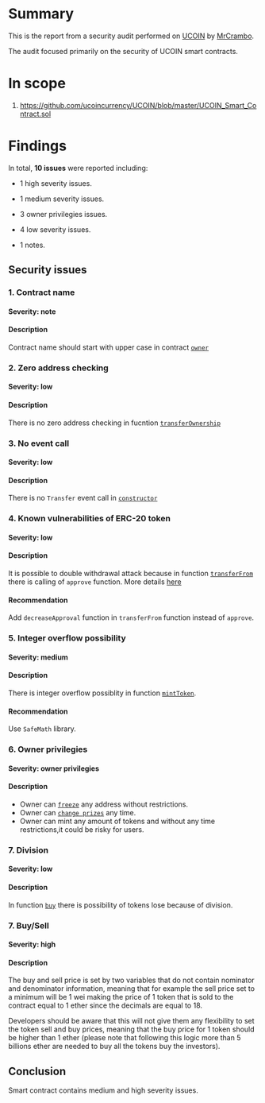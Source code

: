 # Summary

This is the report from a security audit performed on [UCOIN](https://github.com/ucoincurrency/UCOIN/blob/master/UCOIN_Smart_Contract.sol) by [MrCrambo](https://github.com/MrCrambo).

The audit focused primarily on the security of UCOIN smart contracts.

# In scope

1. https://github.com/ucoincurrency/UCOIN/blob/master/UCOIN_Smart_Contract.sol

# Findings
In total, **10 issues** were reported including:

- 1 high severity issues.

- 1 medium severity issues.

- 3 owner privilegies issues.

- 4 low severity issues.

- 1 notes.

## Security issues

### 1. Contract name

#### Severity: note

#### Description

Contract name should start with upper case in contract [`owner`](https://github.com/ucoincurrency/UCOIN/blob/master/UCOIN_Smart_Contract.sol#L8)

### 2. Zero address checking

#### Severity: low

#### Description

There is no zero address checking in fucntion [`transferOwnership`](https://github.com/ucoincurrency/UCOIN/blob/master/UCOIN_Smart_Contract.sol#L20)

### 3. No event call

#### Severity: low

#### Description

There is no `Transfer` event call in [`constructor`](https://github.com/ucoincurrency/UCOIN/blob/master/UCOIN_Smart_Contract.sol#L50)

### 4. Known vulnerabilities of ERC-20 token

#### Severity: low

#### Description

It is possible to double withdrawal attack because in function [`transferFrom`](https://github.com/cryptomillionsofficial/CREATE_ERC20_CPM1_V2/blob/master/ERC20_CPM1_Token_v2.sol#L94) there is calling of `approve` function. More details [here](https://docs.google.com/document/d/1YLPtQxZu1UAvO9cZ1O2RPXBbT0mooh4DYKjA_jp-RLM/edit)

#### Recommendation

Add `decreaseApproval` function in `transferFrom` function instead of `approve`.

### 5. Integer overflow possibility

#### Severity: medium

#### Description

There is integer overflow possiblity in function [`mintToken`](https://github.com/ucoincurrency/UCOIN/blob/master/UCOIN_Smart_Contract.sol#L210).

#### Recommendation

Use `SafeMath` library.

### 6. Owner privilegies

#### Severity: owner privilegies

#### Description

- Owner can [`freeze`](https://github.com/ucoincurrency/UCOIN/blob/master/UCOIN_Smart_Contract.sol#L220) any address without restrictions.
- Owner can [`change prizes`](https://github.com/ucoincurrency/UCOIN/blob/master/UCOIN_Smart_Contract.sol#L228) any time.
- Owner can mint any amount of tokens and without any time restrictions,it could be risky for users.

### 7. Division

#### Severity: low

#### Description

In function [`buy`](https://github.com/ucoincurrency/UCOIN/blob/master/UCOIN_Smart_Contract.sol#L234) there is possibility of tokens lose because of division.

### 7. Buy/Sell

#### Severity: high

#### Description

The buy and sell price is set by two variables that do not contain nominator and denominator information, meaning that for example the sell price set to a minimum will be 1 wei making the price of 1 token that is sold to the contract equal to 1 ether since the decimals are equal to 18.

Developers should be aware that this will not give them any flexibility to set the token sell and buy prices, meaning that the buy price for 1 token should be higher than 1 ether (please note that following this logic more than 5 billions ether are needed to buy all the tokens buy the investors).

## Conclusion

Smart contract contains medium and high severity issues.